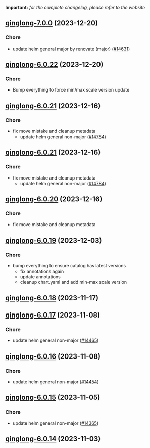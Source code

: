 **Important:**
*for the complete changelog, please refer to the website*




## [qinglong-7.0.0](https://github.com/truecharts/charts/compare/qinglong-6.0.22...qinglong-7.0.0) (2023-12-20)

### Chore

- update helm general major by renovate (major) ([#14631](https://github.com/truecharts/charts/issues/14631))
  
  


## [qinglong-6.0.22](https://github.com/truecharts/charts/compare/qinglong-6.0.21...qinglong-6.0.22) (2023-12-20)

### Chore

- Bump everything to force min/max scale version update
  
  


## [qinglong-6.0.21](https://github.com/truecharts/charts/compare/qinglong-6.0.19...qinglong-6.0.21) (2023-12-16)

### Chore

- fix move mistake and cleanup metadata
  - update helm general non-major ([#14784](https://github.com/truecharts/charts/issues/14784))
  
  


## [qinglong-6.0.21](https://github.com/truecharts/charts/compare/qinglong-6.0.19...qinglong-6.0.21) (2023-12-16)

### Chore

- fix move mistake and cleanup metadata
  - update helm general non-major ([#14784](https://github.com/truecharts/charts/issues/14784))
  
  


## [qinglong-6.0.20](https://github.com/truecharts/charts/compare/qinglong-6.0.19...qinglong-6.0.20) (2023-12-16)

### Chore

- fix move mistake and cleanup metadata
  
  


## [qinglong-6.0.19](https://github.com/truecharts/charts/compare/qinglong-6.0.18...qinglong-6.0.19) (2023-12-03)

### Chore

- bump everything to ensure catalog has latest versions
  - fix annotations again
  - update annotations
  - cleanup chart.yaml and add min-max scale version
  
  



## [qinglong-6.0.18](https://github.com/truecharts/charts/compare/qinglong-6.0.17...qinglong-6.0.18) (2023-11-17)




## [qinglong-6.0.17](https://github.com/truecharts/charts/compare/qinglong-6.0.16...qinglong-6.0.17) (2023-11-08)

### Chore

- update helm general non-major ([#14465](https://github.com/truecharts/charts/issues/14465))
  
  


## [qinglong-6.0.16](https://github.com/truecharts/charts/compare/qinglong-6.0.15...qinglong-6.0.16) (2023-11-08)

### Chore

- update helm general non-major ([#14454](https://github.com/truecharts/charts/issues/14454))
  
  


## [qinglong-6.0.15](https://github.com/truecharts/charts/compare/qinglong-6.0.14...qinglong-6.0.15) (2023-11-05)

### Chore

- update helm general non-major ([#14365](https://github.com/truecharts/charts/issues/14365))
  
  


## [qinglong-6.0.14](https://github.com/truecharts/charts/compare/qinglong-6.0.13...qinglong-6.0.14) (2023-11-03)
